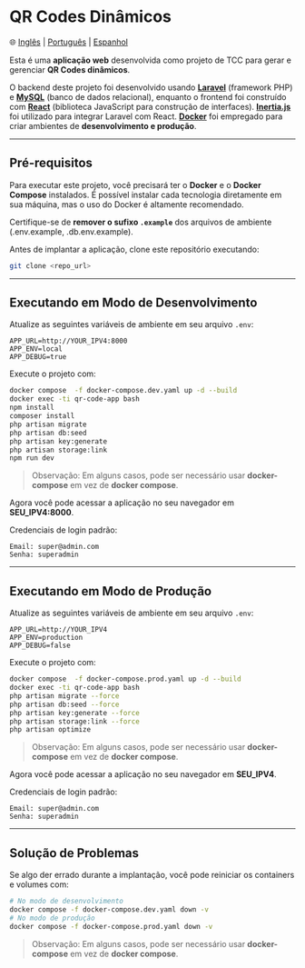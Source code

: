 # QR Codes Dinâmicos

🌐 [Inglês](README.md) | [Português](README.pt.md) | [Espanhol](README.es.md)

Esta é uma **aplicação web** desenvolvida como projeto de TCC para gerar e gerenciar **QR Codes dinâmicos**.

O backend deste projeto foi desenvolvido usando **[Laravel](https://laravel.com/)** (framework PHP) e **[MySQL](https://www.mysql.com/)** (banco de dados relacional), enquanto o frontend foi construído com **[React](https://reactjs.org/)** (biblioteca JavaScript para construção de interfaces). **[Inertia.js](https://inertiajs.com/)** foi utilizado para integrar Laravel com React. **[Docker](https://www.docker.com/)** foi empregado para criar ambientes de **desenvolvimento e produção**.

---

## Pré-requisitos

Para executar este projeto, você precisará ter o **Docker** e o **Docker Compose** instalados. É possível instalar cada tecnologia diretamente em sua máquina, mas o uso do Docker é altamente recomendado.

Certifique-se de **remover o sufixo `.example`** dos arquivos de ambiente (.env.example, .db.env.example).

Antes de implantar a aplicação, clone este repositório executando:

```bash
git clone <repo_url>
```

---

## Executando em Modo de Desenvolvimento

Atualize as seguintes variáveis de ambiente em seu arquivo `.env`:

```env
APP_URL=http://YOUR_IPV4:8000
APP_ENV=local
APP_DEBUG=true
```

Execute o projeto com:

```bash
docker compose  -f docker-compose.dev.yaml up -d --build
docker exec -ti qr-code-app bash
npm install
composer install
php artisan migrate
php artisan db:seed
php artisan key:generate
php artisan storage:link
npm run dev
```

> Observação: Em alguns casos, pode ser necessário usar **docker-compose** em vez de **docker compose**.

Agora você pode acessar a aplicação no seu navegador em **SEU\_IPV4:8000**.

Credenciais de login padrão:

    Email: super@admin.com
    Senha: superadmin

---

## Executando em Modo de Produção

Atualize as seguintes variáveis de ambiente em seu arquivo `.env`:

```env
APP_URL=http://YOUR_IPV4
APP_ENV=production
APP_DEBUG=false
```

Execute o projeto com:

```bash
docker compose  -f docker-compose.prod.yaml up -d --build
docker exec -ti qr-code-app bash
php artisan migrate --force
php artisan db:seed --force
php artisan key:generate --force
php artisan storage:link --force
php artisan optimize
```

> Observação: Em alguns casos, pode ser necessário usar **docker-compose** em vez de **docker compose**.

Agora você pode acessar a aplicação no seu navegador em **SEU\_IPV4**.

Credenciais de login padrão:

    Email: super@admin.com
    Senha: superadmin

---

## Solução de Problemas

Se algo der errado durante a implantação, você pode reiniciar os containers e volumes com:

```bash
# No modo de desenvolvimento
docker compose -f docker-compose.dev.yaml down -v
# No modo de produção
docker compose -f docker-compose.prod.yaml down -v
```

> Observação: Em alguns casos, pode ser necessário usar **docker-compose** em vez de **docker compose**.
